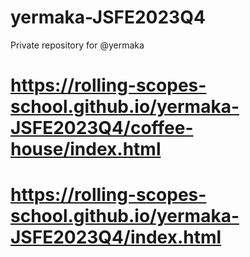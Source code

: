 # yermaka-JSFE2023Q4
Private repository for @yermaka
# https://rolling-scopes-school.github.io/yermaka-JSFE2023Q4/coffee-house/index.html
# https://rolling-scopes-school.github.io/yermaka-JSFE2023Q4/index.html
